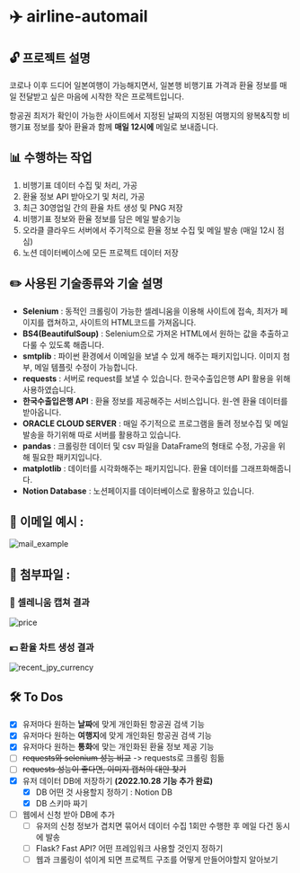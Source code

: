 # ✈️ airline-automail

## 🔓 프로젝트 설명

코로나 이후 드디어 일본여행이 가능해지면서, 일본행 비행기표 가격과 환율 정보를 매일 전달받고 싶은 마음에 시작한 작은 프로젝트입니다.

항공권 최저가 확인이 가능한 사이트에서 지정된 날짜의 지정된 여행지의 왕복&직항 비행기표 정보를 찾아 환율과 함께 **매일 12시에** 메일로 보내줍니다.

## 📊 수행하는 작업

1. 비행기표 데이터 수집 및 처리, 가공
2. 환율 정보 API 받아오기 및 처리, 가공
3. 최근 30영업일 간의 환율 차트 생성 및 PNG 저장
4. 비행기표 정보와 환율 정보를 담은 메일 발송기능
5. 오라클 클라우드 서버에서 주기적으로 환율 정보 수집 및 메일 발송 (매일 12시 점심)
6. 노션 데이터베이스에 모든 프로젝트 데이터 저장

## ✏️ 사용된 기술종류와 기술 설명

- **Selenium** : 동적인 크롤링이 가능한 셀레니움을 이용해 사이트에 접속, 최저가 페이지를 캡쳐하고, 사이트의 HTML코드를 가져옵니다.
- **BS4(BeautifulSoup)** : Selenium으로 가져온 HTML에서 원하는 값을 추출하고 다룰 수 있도록 해줍니다.
- **smtplib** : 파이썬 환경에서 이메일을 보낼 수 있게 해주는 패키지입니다. 이미지 첨부, 메일 템플릿 수정이 가능합니다.
- **requests** : 서버로 request를 보낼 수 있습니다. 한국수출입은행 API 활용을 위해 사용하였습니다.
- **한국수출입은행 API** : 환율 정보를 제공해주는 서비스입니다. 원-엔 환율 데이터를 받아옵니다.
- **ORACLE CLOUD SERVER** : 매일 주기적으로 프로그램을 돌려 정보수집 및 메일 발송을 하기위해 따로 서버를 활용하고 있습니다.
- **pandas** : 크롤링한 데이터 및 csv 파일을 DataFrame의 형태로 수정, 가공을 위해 필요한 패키지입니다.
- **matplotlib** : 데이터를 시각화해주는 패키지입니다. 환율 데이터를 그래프화해줍니다.
- **Notion Database** : 노션페이지를 데이터베이스로 활용하고 있습니다.

## 📩 이메일 예시 :

![mail_example](https://user-images.githubusercontent.com/59094592/195336022-a1551b13-af8b-4d64-b910-1ac2c6d60e7d.png)

## 📎 첨부파일 :

### 📸 셀레니움 캡쳐 결과

![price](https://user-images.githubusercontent.com/59094592/193433847-92c4863d-9292-44b7-92fd-2eb255b0c91d.png)

### 💴 환율 차트 생성 결과

![recent_jpy_currency](https://user-images.githubusercontent.com/59094592/196305564-89c58440-579d-4cfd-a408-dfe9fb278c05.png)

## 🛠 To Dos

- [x] 유저마다 원하는 **날짜**에 맞게 개인화된 항공권 검색 기능
- [x] 유저마다 원하는 **여행지**에 맞게 개인화된 항공권 검색 기능
- [x] 유저마다 원하는 **통화**에 맞는 개인화된 환율 정보 제공 기능
- [ ] ~~requests와 selenium 성능 비교~~ -> requests로 크롤링 힘듦
- [ ] ~~requests 성능이 좋다면, 이미지 캡쳐의 대안 찾기~~
- [x] 유저 데이터 DB에 저장하기 **(2022.10.28 기능 추가 완료)**
  - [x] DB 어떤 것 사용할지 정하기 : Notion DB
  - [x] DB 스키마 짜기
- [ ] 웹에서 신청 받아 DB에 추가
  - [ ] 유저의 신청 정보가 겹치면 묶어서 데이터 수집 1회만 수행한 후 메일 다건 동시에 발송
  - [ ] Flask? Fast API? 어떤 프레임워크 사용할 것인지 정하기
  - [ ] 웹과 크롤링이 섞이게 되면 프로젝트 구조를 어떻게 만들어야할지 알아보기
